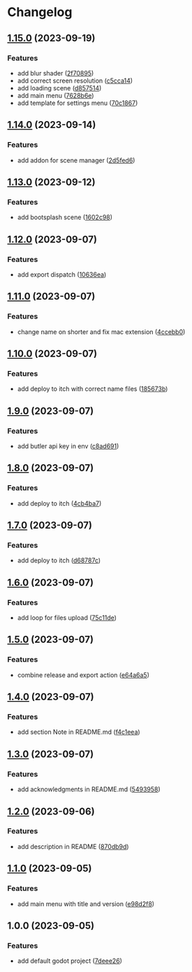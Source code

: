 # Changelog

## [1.15.0](https://github.com/nblackninja/godot-game-template-extended/compare/v1.14.0...v1.15.0) (2023-09-19)


### Features

* add blur shader ([2f70895](https://github.com/nblackninja/godot-game-template-extended/commit/2f70895c00392a04d3a206d2eee30a189f42a466))
* add correct screen resolution ([c5cca14](https://github.com/nblackninja/godot-game-template-extended/commit/c5cca1425b4a07a4c0b374b62c2a2d1db61b4844))
* add loading scene ([d857514](https://github.com/nblackninja/godot-game-template-extended/commit/d8575141cb2e5115efa9ec207e14dbc5a947b49a))
* add main menu ([7628b6e](https://github.com/nblackninja/godot-game-template-extended/commit/7628b6e07b12d1decb72aa77263cdb3e59f8d8e6))
* add template for settings menu ([70c1867](https://github.com/nblackninja/godot-game-template-extended/commit/70c18678905b4ff899e27944d2b4287db7ddbfcd))

## [1.14.0](https://github.com/nblackninja/godot-game-template-extended/compare/v1.13.0...v1.14.0) (2023-09-14)


### Features

* add addon for scene manager ([2d5fed6](https://github.com/nblackninja/godot-game-template-extended/commit/2d5fed64f4efbf1830354c838dfa5f22ccc4e8d2))

## [1.13.0](https://github.com/nblackninja/godot-game-template-extended/compare/v1.12.0...v1.13.0) (2023-09-12)


### Features

* add bootsplash scene ([1602c98](https://github.com/nblackninja/godot-game-template-extended/commit/1602c98238ac44b77b691960e48cdd2c5dae5c3b))

## [1.12.0](https://github.com/nblackninja/godot-game-template-extended/compare/v1.11.0...v1.12.0) (2023-09-07)


### Features

* add export dispatch ([10636ea](https://github.com/nblackninja/godot-game-template-extended/commit/10636ea778df68cf477813c903474ba1c5694b59))

## [1.11.0](https://github.com/nblackninja/godot-game-template-extended/compare/v1.10.0...v1.11.0) (2023-09-07)


### Features

* change name on shorter and fix mac extension ([4ccebb0](https://github.com/nblackninja/godot-game-template-extended/commit/4ccebb00bb0d11f3506fc2c594178394a114697b))

## [1.10.0](https://github.com/nblackninja/godot-game-template-extended/compare/v1.9.0...v1.10.0) (2023-09-07)


### Features

* add deploy to itch with correct name files ([185673b](https://github.com/nblackninja/godot-game-template-extended/commit/185673b40d1a6554291f58f974f2ab45820387dc))

## [1.9.0](https://github.com/nblackninja/godot-game-template-extended/compare/v1.8.0...v1.9.0) (2023-09-07)


### Features

* add butler api key in env ([c8ad691](https://github.com/nblackninja/godot-game-template-extended/commit/c8ad69104de0c7176b33e1d41b7962f971af06b6))

## [1.8.0](https://github.com/nblackninja/godot-game-template-extended/compare/v1.7.0...v1.8.0) (2023-09-07)


### Features

* add deploy to itch ([4cb4ba7](https://github.com/nblackninja/godot-game-template-extended/commit/4cb4ba7bf94a01eb6a2d18ad394904028ce3b638))

## [1.7.0](https://github.com/nblackninja/godot-game-template-extended/compare/v1.6.0...v1.7.0) (2023-09-07)


### Features

* add deploy to itch ([d68787c](https://github.com/nblackninja/godot-game-template-extended/commit/d68787c00eb8ef91b403680f27c7a209779d9ea5))

## [1.6.0](https://github.com/nblackninja/godot-game-template-extended/compare/v1.5.0...v1.6.0) (2023-09-07)


### Features

* add loop for files upload ([75c11de](https://github.com/nblackninja/godot-game-template-extended/commit/75c11de8ed67f6d6612b79d1e1d18d028ee5f786))

## [1.5.0](https://github.com/nblackninja/godot-game-template-extended/compare/v1.4.0...v1.5.0) (2023-09-07)


### Features

* combine release and export action ([e64a6a5](https://github.com/nblackninja/godot-game-template-extended/commit/e64a6a5e775a8ffe4e4edeceeae827075629e74d))

## [1.4.0](https://github.com/nblackninja/godot-game-template-extended/compare/v1.3.0...v1.4.0) (2023-09-07)


### Features

* add section Note in README.md ([f4c1eea](https://github.com/nblackninja/godot-game-template-extended/commit/f4c1eead1d194e440fc612c3db210b00f06ec727))

## [1.3.0](https://github.com/nblackninja/godot-game-template-extended/compare/v1.2.0...v1.3.0) (2023-09-07)


### Features

* add acknowledgments in README.md ([5493958](https://github.com/nblackninja/godot-game-template-extended/commit/5493958bead7d7f1ac6ca5293f4f5415989fe9c8))

## [1.2.0](https://github.com/nblackninja/godot-game-template-extended/compare/v1.1.0...v1.2.0) (2023-09-06)


### Features

* add description in README ([870db9d](https://github.com/nblackninja/godot-game-template-extended/commit/870db9d145a29b00986bb2001118cccfeb4cd74f))

## [1.1.0](https://github.com/nblackninja/godot-game-template-extended/compare/v1.0.0...v1.1.0) (2023-09-05)


### Features

* add main menu with title and version ([e98d2f8](https://github.com/nblackninja/godot-game-template-extended/commit/e98d2f8892d8c9f1133b6c3ae26da83590048bf6))

## 1.0.0 (2023-09-05)


### Features

* add default godot project ([7deee26](https://github.com/nblackninja/godot-game-template-extended/commit/7deee266943c0a7131b21c6f770a5b548b3537fc))

